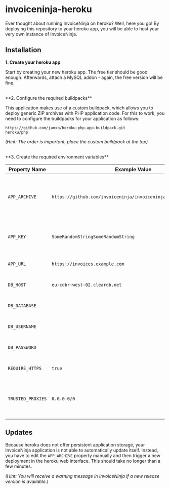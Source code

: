 


# invoiceninja-heroku
Ever thought about running InvoiceNinja on heroku? Well, here you go! By deploying this repository to your heroku app, you will be able to host your very own instance of InvoiceNinja.

## Installation
**1. Create your heroku app**

Start by creating your new heroku app. The free tier should be good enough. Afterwards, attach a MySQL addon - again, the free version will be fine.

<br>
**2. Configure the required buildpacks**

This application makes use of a custom buildpack, which allows you to deploy generic ZIP archives with PHP application code. For this to work, you need to configure the buildpacks for your application as follows:

    https://github.com/janxb/heroku-php-app-buildpack.git
    heroku/php
*(Hint: The order is important, place the custom buildpack at the top)*

<br>
**3. Create the required environment variables**

|Property Name|Example Value|Description|
|---|---|---|
| `APP_ARCHIVE` | `https://github.com/invoiceninja/invoiceninja/archive/v4.5.9.zip` | Release ZIP-file URL, manually increment for each update |
| `APP_KEY` | `SomeRandomStringSomeRandomString` | Random encryption string, needs to be 32 bit long |
| `APP_URL` | `https://invoices.example.com` | URL of your InvoiceNinja instance |
| `DB_HOST` | `eu-cdbr-west-02.cleardb.net` | MySQL database host |
| `DB_DATABASE` |  | MySQL database name |
| `DB_USERNAME` |  | MySQL database user |
| `DB_PASSWORD` |  | MySQL database password |
| `REQUIRE_HTTPS` | `true` | Redirect all requests to HTTPS |
| `TRUSTED_PROXIES` | `0.0.0.0/0` | Always trust the incoming proxy server on heroku |

## Updates

Because heroku does not offer persistent application storage, your InvoiceNinja application is not able to automatically update itself. Instead, you have to edit the `APP_ARCHIVE` property manually and then trigger a new deployment in the heroku web interface. This should take no longer than a few minutes. 

*(Hint: You will receive a warning message in InvoiceNinja if a new release version is available.)*